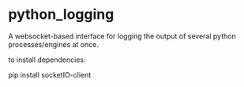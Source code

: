# python_logging
A websocket-based interface for logging the output of several python processes/engines at once.

to install dependencies:

pip install socketIO-client
